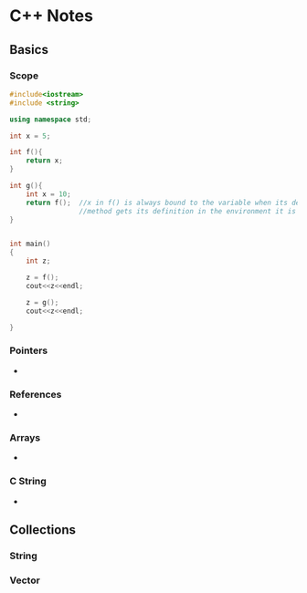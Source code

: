 # C++ Notes  
  
## Basics
  
### Scope
  
```cpp
#include<iostream>
#include <string>

using namespace std;

int x = 5;

int f(){
    return x;
}

int g(){
    int x = 10;
    return f();  //x in f() is always bound to the variable when its declared. Lexical scoping
                 //method gets its definition in the environment it is declared, not in the one is called.
}


int main()
{
    int z;

    z = f();
    cout<<z<<endl;

    z = g();
    cout<<z<<endl;

}
```
  
### Pointers
  
 * 
  
### References
  
* 
  
### Arrays  

* 
  
### C String  
  
* 
  
## Collections
  
### String
  

  
### Vector
  